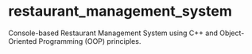 # restaurant_management_system
Console-based Restaurant Management System using C++ and Object-Oriented Programming (OOP) principles.
